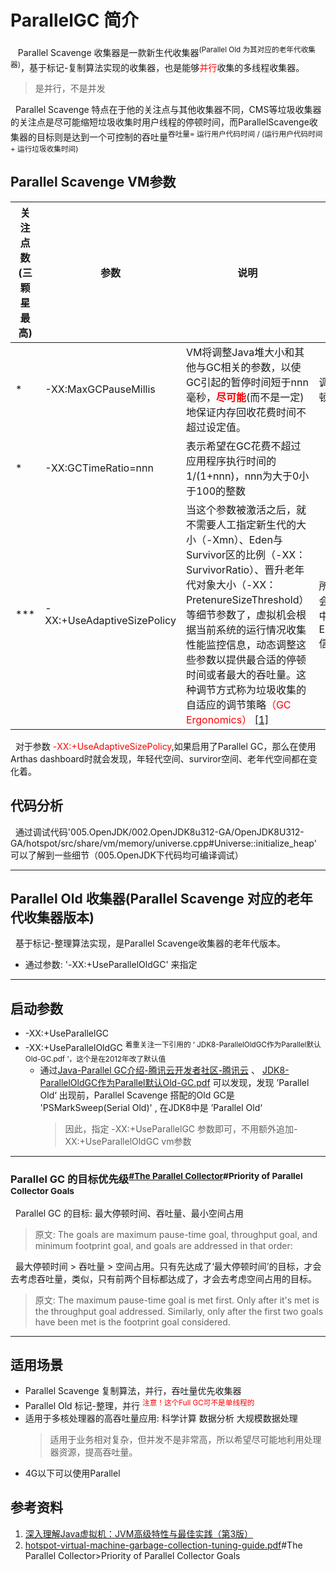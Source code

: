 # ParallelGC 简介
&nbsp;&nbsp; Parallel Scavenge 收集器是一款新生代收集器<sup>(Parallel Old 为其对应的老年代收集器)</sup>，基于标记-复制算法实现的收集器，也是能够<font color="red">并行</font>收集的多线程收集器。
> 是并行，不是并发

&nbsp;&nbsp;Parallel Scavenge 特点在于他的关注点与其他收集器不同，CMS等垃圾收集器的关注点是尽可能缩短垃圾收集时用户线程的停顿时间，而ParallelScavenge收集器的目标则是达到一个可控制的吞吐量<sup>吞吐量= 运行用户代码时间 / (运行用户代码时间 + 运行垃圾收集时间)</sup>

## Parallel Scavenge VM参数
|关注点数(三颗星最高)|参数|说明|备注|
|---|---|---|---|
|*|-XX:MaxGCPauseMillis|VM将调整Java堆大小和其他与GC相关的参数，以使GC引起的暂停时间短于nnn毫秒，<font color="red">**尽可能**</font>(而不是一定)地保证内存回收花费时间不超过设定值。|调整最大停顿时间|
|*|-XX:GCTimeRatio=nnn|表示希望在GC花费不超过应用程序执行时间的1/(1+nnn)，nnn为大于0小于100的整数||
|***|-XX:+UseAdaptiveSizePolicy|当这个参数被激活之后，就不需要人工指定新生代的大小（-Xmn）、Eden与Survivor区的比例（-XX：SurvivorRatio）、晋升老年代对象大小（-XX：PretenureSizeThreshold）等细节参数了，虚拟机会根据当前系统的运行情况收集性能监控信息，动态调整这些参数以提供最合适的停顿时间或者最大的吞吐量。这种调节方式称为垃圾收集的自适应的调节策略<font color="red">（GC Ergonomics） [[1]](http://download.oracle.com/javase/1.5.0/docs/guide/vm/gc-ergonomics.html)</font>|所以有时候会在GC日志中看到Ergonomics信息|

&nbsp;&nbsp;对于参数 <font color="red">-XX:+UseAdaptiveSizePolicy</font>,如果启用了Parallel GC，那么在使用Arthas dashboard时就会发现，年轻代空间、surviror空间、老年代空间都在变化着。

## 代码分析
&nbsp;&nbsp;通过调试代码'005.OpenJDK/002.OpenJDK8u312-GA/OpenJDK8U312-GA/hotspot/src/share/vm/memory/universe.cpp#Universe::initialize_heap' 可以了解到一些细节（005.OpenJDK下代码均可编译调试）

---

## Parallel Old 收集器(Parallel Scavenge 对应的老年代收集器版本)
&nbsp;&nbsp;基于标记-整理算法实现，是Parallel Scavenge收集器的老年代版本。
- 通过参数: '-XX:+UseParallelOldGC' 来指定

---

## 启动参数
+ -XX:+UseParallelGC
+ -XX:+UseParallelOldGC <sup>着重关注一下引用的 ‘ JDK8-ParallelOldGC作为Parallel默认Old-GC.pdf ’，这个是在2012年改了默认值 </sup>
  + 通过[Java-Parallel GC介绍-腾讯云开发者社区-腾讯云](./DOCS/Java-Parallel%20GC介绍-腾讯云开发者社区.pdf) 、 [JDK8-ParallelOldGC作为Parallel默认Old-GC.pdf](./DOCS/JDK8-ParallelOldGC作为Parallel默认Old-GC.pdf) 可以发现，发现 ’Parallel Old‘ 出现前，Parallel Scavenge 搭配的Old GC是 'PSMarkSweep(Serial Old)' , 在JDK8中是 ’Parallel Old‘
    > 因此，指定 -XX:+UseParallelGC 参数即可，不用额外追加-XX:+UseParallelOldGC vm参数

---

### Parallel GC 的目标优先级<sup>[#The Parallel Collector](./The%20Parallel%20Collector.pdf)#Priority of Parallel Collector Goals</sup>
&nbsp;&nbsp;Parallel GC 的目标: 最大停顿时间、吞吐量、最小空间占用
> 原文: The goals are maximum pause-time goal, throughput goal, and minimum footprint goal, and goals are addressed in that order:

&nbsp;&nbsp;最大停顿时间 > 吞吐量 > 空间占用。只有先达成了‘最大停顿时间’的目标，才会去考虑吞吐量，类似，只有前两个目标都达成了，才会去考虑空间占用的目标。
> 原文: The maximum pause-time goal is met first. Only after it's met is the throughput goal addressed. Similarly, only after the first two goals have been met is the footprint goal considered.

---

## 适用场景
- Parallel Scavenge 复制算法，并行，吞吐量优先收集器
- Parallel Old 标记-整理，并行 <sup><font color='red'>注意！这个Full GC可不是单线程的</font></sup>
- 适用于多核处理器的高吞吐量应用: 科学计算  数据分析  大规模数据处理
  > 适用于业务相对复杂，但并发不是非常高，所以希望尽可能地利用处理器资源，提高吞吐量。
- 4G以下可以使用Parallel


## 参考资料
1. [深入理解Java虚拟机：JVM高级特性与最佳实践（第3版）](../../../006.BOOKs/%E6%B7%B1%E5%85%A5%E7%90%86%E8%A7%A3Java%E8%99%9A%E6%8B%9F%E6%9C%BA.pdf)
2. [hotspot-virtual-machine-garbage-collection-tuning-guide.pdf](../../../004.OpenJDK(JVM)学习/009.GC/hotspot-virtual-machine-garbage-collection-tuning-guide.pdf)#The Parallel Collector>Priority of Parallel Collector Goals
